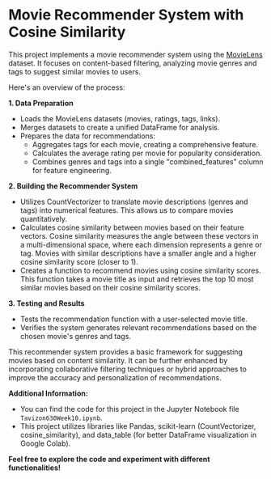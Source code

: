 # Movie Recommender System with Cosine Similarity

This project implements a movie recommender system using the [MovieLens](https://grouplens.org/datasets/movielens/) dataset. It focuses on content-based filtering, analyzing movie genres and tags to suggest similar movies to users. 

Here's an overview of the process:

**1. Data Preparation**

* Loads the MovieLens datasets (movies, ratings, tags, links).
* Merges datasets to create a unified DataFrame for analysis.
* Prepares the data for recommendations:
    * Aggregates tags for each movie, creating a comprehensive feature.
    * Calculates the average rating per movie for popularity consideration.
    * Combines genres and tags into a single "combined_features" column for feature engineering.

**2. Building the Recommender System**

* Utilizes CountVectorizer to translate movie descriptions (genres and tags) into numerical features. This allows us to compare movies quantitatively.
* Calculates cosine similarity between movies based on their feature vectors. Cosine similarity measures the angle between these vectors in a multi-dimensional space, where each dimension represents a genre or tag. Movies with similar descriptions have a smaller angle and a higher cosine similarity score (closer to 1).
* Creates a function to recommend movies using cosine similarity scores. This function takes a movie title as input and retrieves the top 10 most similar movies based on their cosine similarity scores.

**3. Testing and Results**

* Tests the recommendation function with a user-selected movie title.
* Verifies the system generates relevant recommendations based on the chosen movie's genres and tags.

This recommender system provides a basic framework for suggesting movies based on content similarity. It can be further enhanced by incorporating collaborative filtering techniques or hybrid approaches to improve the accuracy and personalization of recommendations.


**Additional Information:**

* You can find the code for this project in the Jupyter Notebook file `Tavizon630Week10.ipynb`.
* This project utilizes libraries like Pandas, scikit-learn (CountVectorizer, cosine_similarity), and data_table (for better DataFrame visualization in Google Colab).

**Feel free to explore the code and experiment with different functionalities!**

